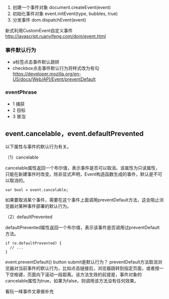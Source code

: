 1. 创建一个事件对象 document.createEvent(event)
2. 初始化事件对象 event.initEvent(type, bubbles, true)
3. 分发事件 dom.dispatchEvent(event)

新式利用CustomEvent自定义事件
http://javascript.ruanyifeng.com/dom/event.html

### 事件默认行为
- a标签点击事件默认跳转
- checkbox点击事件默认行为将样式改为有勾
https://developer.mozilla.org/en-US/docs/Web/API/Event/preventDefault

### eventPhrase 
- 1 捕获
- 2 目标
- 3 冒泡



## event.cancelable，event.defaultPrevented
以下属性与事件的默认行为有关。

（1）cancelable

cancelable属性返回一个布尔值，表示事件是否可以取消。该属性为只读属性，只能在新建事件时改变。除非显式声明，Event构造函数生成的事件，默认是不可以取消的。
````
var bool = event.cancelable;
````
如果要取消某个事件，需要在这个事件上面调用preventDefault方法，这会阻止浏览器对某种事件部署的默认行为。

（2）defaultPrevented

defaultPrevented属性返回一个布尔值，表示该事件是否调用过preventDefault方法。
````
if (e.defaultPrevented) {
  // ...
}
````

event.preventDefault()
button submit是默认行为？
preventDefault方法取消浏览器对当前事件的默认行为，比如点击链接后，浏览器跳转到指定页面，或者按一下空格键，页面向下滚动一段距离。该方法生效的前提是，事件对象的cancelable属性为true，如果为false，则调用该方法没有任何效果。

看阮一峰事件文章做补充
